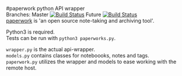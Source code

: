 #paperwork python API wrapper  
Branches: 
Master [![Build Status](https://travis-ci.org/ntnn/paperwork.py.svg?branch=master)](https://travis-ci.org/ntnn/paperwork.py) 
Future [![Build Status](https://travis-ci.org/ntnn/paperwork.py.svg?branch=future)](https://travis-ci.org/ntnn/paperwork.py)  
[paperwork](https://github.com/twostairs/paperwork) is 'an open source note-taking and archiving tool'.

Python3 is required.  
Tests can be run with `python3 paperworks.py`.

`wrapper.py` is the actual api-wrapper.  
`models.py` contains classes for noteboooks, notes and tags.  
`paperwork.py` utilizes the wrapper and models to ease working with the remote host.
